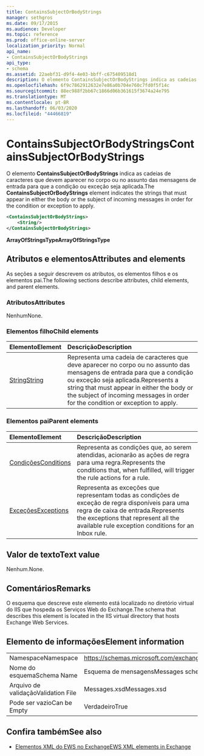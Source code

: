 ```yaml
---
title: ContainsSubjectOrBodyStrings
manager: sethgros
ms.date: 09/17/2015
ms.audience: Developer
ms.topic: reference
ms.prod: office-online-server
localization_priority: Normal
api_name:
- ContainsSubjectOrBodyStrings
api_type:
- schema
ms.assetid: 22aebf31-d9f4-4e03-bbff-c675409518d1
description: O elemento ContainsSubjectOrBodyStrings indica as cadeias de caracteres que devem aparecer no corpo ou no assunto das mensagens de entrada para que a condição ou exceção seja aplicada.
ms.openlocfilehash: 6f9c7862912632e7e86a0b704e760c7fd0f5f14c
ms.sourcegitcommit: 88ec988f2bb67c1866d06b361615f3674a24e795
ms.translationtype: MT
ms.contentlocale: pt-BR
ms.lasthandoff: 06/03/2020
ms.locfileid: "44466819"
---
```

# <a name="containssubjectorbodystrings"></a><span data-ttu-id="c113f-103">ContainsSubjectOrBodyStrings</span><span class="sxs-lookup"><span data-stu-id="c113f-103">ContainsSubjectOrBodyStrings</span></span>

<span data-ttu-id="c113f-104">O elemento **ContainsSubjectOrBodyStrings** indica as cadeias de caracteres que devem aparecer no corpo ou no assunto das mensagens de entrada para que a condição ou exceção seja aplicada.</span><span class="sxs-lookup"><span data-stu-id="c113f-104">The **ContainsSubjectOrBodyStrings** element indicates the strings that must appear in either the body or the subject of incoming messages in order for the condition or exception to apply.</span></span> 
  
```XML
<ContainsSubjectOrBodyStrings>
    <String/>
</ContainsSubjectOrBodyStrings>
```

 <span data-ttu-id="c113f-105">**ArrayOfStringsType**</span><span class="sxs-lookup"><span data-stu-id="c113f-105">**ArrayOfStringsType**</span></span>
## <a name="attributes-and-elements"></a><span data-ttu-id="c113f-106">Atributos e elementos</span><span class="sxs-lookup"><span data-stu-id="c113f-106">Attributes and elements</span></span>

<span data-ttu-id="c113f-107">As seções a seguir descrevem os atributos, os elementos filhos e os elementos pai.</span><span class="sxs-lookup"><span data-stu-id="c113f-107">The following sections describe attributes, child elements, and parent elements.</span></span>
  
### <a name="attributes"></a><span data-ttu-id="c113f-108">Atributos</span><span class="sxs-lookup"><span data-stu-id="c113f-108">Attributes</span></span>

<span data-ttu-id="c113f-109">Nenhum</span><span class="sxs-lookup"><span data-stu-id="c113f-109">None.</span></span>
  
### <a name="child-elements"></a><span data-ttu-id="c113f-110">Elementos filho</span><span class="sxs-lookup"><span data-stu-id="c113f-110">Child elements</span></span>

|<span data-ttu-id="c113f-111">**Elemento**</span><span class="sxs-lookup"><span data-stu-id="c113f-111">**Element**</span></span>|<span data-ttu-id="c113f-112">**Descrição**</span><span class="sxs-lookup"><span data-stu-id="c113f-112">**Description**</span></span>|
|:-----|:-----|
|[<span data-ttu-id="c113f-113">String</span><span class="sxs-lookup"><span data-stu-id="c113f-113">String</span></span>](string.md) <br/> |<span data-ttu-id="c113f-114">Representa uma cadeia de caracteres que deve aparecer no corpo ou no assunto das mensagens de entrada para que a condição ou exceção seja aplicada.</span><span class="sxs-lookup"><span data-stu-id="c113f-114">Represents a string that must appear in either the body or the subject of incoming messages in order for the condition or exception to apply.</span></span>  <br/> |
   
### <a name="parent-elements"></a><span data-ttu-id="c113f-115">Elementos pai</span><span class="sxs-lookup"><span data-stu-id="c113f-115">Parent elements</span></span>

|<span data-ttu-id="c113f-116">**Elemento**</span><span class="sxs-lookup"><span data-stu-id="c113f-116">**Element**</span></span>|<span data-ttu-id="c113f-117">**Descrição**</span><span class="sxs-lookup"><span data-stu-id="c113f-117">**Description**</span></span>|
|:-----|:-----|
|[<span data-ttu-id="c113f-118">Condições</span><span class="sxs-lookup"><span data-stu-id="c113f-118">Conditions</span></span>](conditions.md) <br/> |<span data-ttu-id="c113f-119">Representa as condições que, ao serem atendidas, acionarão as ações de regra para uma regra.</span><span class="sxs-lookup"><span data-stu-id="c113f-119">Represents the conditions that, when fulfilled, will trigger the rule actions for a rule.</span></span>  <br/> |
|[<span data-ttu-id="c113f-120">Exceções</span><span class="sxs-lookup"><span data-stu-id="c113f-120">Exceptions</span></span>](exceptions.md) <br/> |<span data-ttu-id="c113f-121">Representa as exceções que representam todas as condições de exceção de regra disponíveis para uma regra de caixa de entrada.</span><span class="sxs-lookup"><span data-stu-id="c113f-121">Represents the exceptions that represent all the available rule exception conditions for an Inbox rule.</span></span>  <br/> |
   
## <a name="text-value"></a><span data-ttu-id="c113f-122">Valor de texto</span><span class="sxs-lookup"><span data-stu-id="c113f-122">Text value</span></span>

<span data-ttu-id="c113f-123">Nenhum.</span><span class="sxs-lookup"><span data-stu-id="c113f-123">None.</span></span>
  
## <a name="remarks"></a><span data-ttu-id="c113f-124">Comentários</span><span class="sxs-lookup"><span data-stu-id="c113f-124">Remarks</span></span>

<span data-ttu-id="c113f-125">O esquema que descreve este elemento está localizado no diretório virtual do IIS que hospeda os Serviços Web do Exchange.</span><span class="sxs-lookup"><span data-stu-id="c113f-125">The schema that describes this element is located in the IIS virtual directory that hosts Exchange Web Services.</span></span>
  
## <a name="element-information"></a><span data-ttu-id="c113f-126">Elemento de informações</span><span class="sxs-lookup"><span data-stu-id="c113f-126">Element information</span></span>

|||
|:-----|:-----|
|<span data-ttu-id="c113f-127">Namespace</span><span class="sxs-lookup"><span data-stu-id="c113f-127">Namespace</span></span>  <br/> |https://schemas.microsoft.com/exchange/services/2006/messages  <br/> |
|<span data-ttu-id="c113f-128">Nome do esquema</span><span class="sxs-lookup"><span data-stu-id="c113f-128">Schema Name</span></span>  <br/> |<span data-ttu-id="c113f-129">Esquema de mensagens</span><span class="sxs-lookup"><span data-stu-id="c113f-129">Messages schema</span></span>  <br/> |
|<span data-ttu-id="c113f-130">Arquivo de validação</span><span class="sxs-lookup"><span data-stu-id="c113f-130">Validation File</span></span>  <br/> |<span data-ttu-id="c113f-131">Messages.xsd</span><span class="sxs-lookup"><span data-stu-id="c113f-131">Messages.xsd</span></span>  <br/> |
|<span data-ttu-id="c113f-132">Pode ser vazio</span><span class="sxs-lookup"><span data-stu-id="c113f-132">Can be Empty</span></span>  <br/> |<span data-ttu-id="c113f-133">Verdadeiro</span><span class="sxs-lookup"><span data-stu-id="c113f-133">True</span></span>  <br/> |
   
## <a name="see-also"></a><span data-ttu-id="c113f-134">Confira também</span><span class="sxs-lookup"><span data-stu-id="c113f-134">See also</span></span>



- [<span data-ttu-id="c113f-135">Elementos XML do EWS no Exchange</span><span class="sxs-lookup"><span data-stu-id="c113f-135">EWS XML elements in Exchange</span></span>](ews-xml-elements-in-exchange.md)

